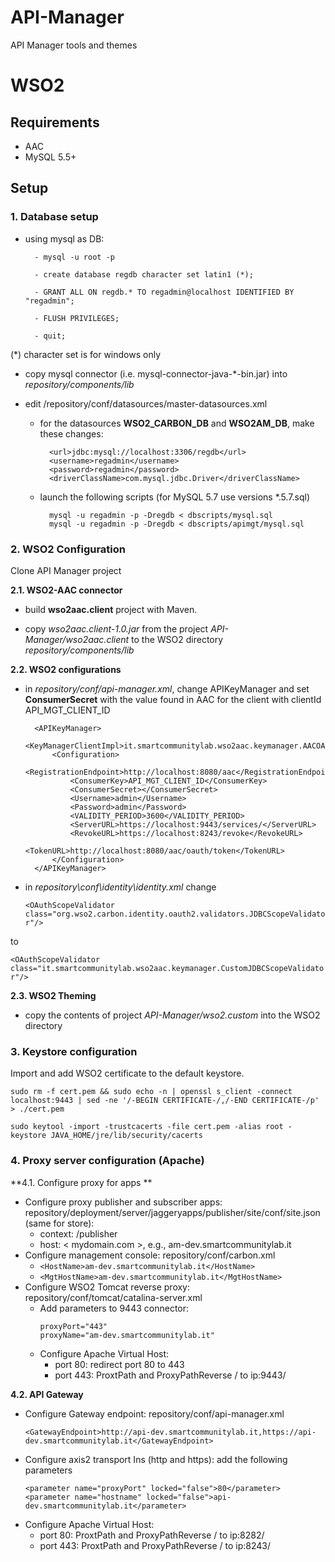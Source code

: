 # API-Manager
API Manager tools and themes

# WSO2

## Requirements

- AAC
- MySQL 5.5+

## Setup

### 1. Database setup

- using mysql as DB:

		- mysql -u root -p
		
		- create database regdb character set latin1 (*);
		 
		- GRANT ALL ON regdb.* TO regadmin@localhost IDENTIFIED BY "regadmin";
		
		- FLUSH PRIVILEGES;
		 
		- quit;

(*) character set is for windows only

- copy mysql connector (i.e. mysql-connector-java-*-bin.jar) into *repository/components/lib*
	
 
- edit /repository/conf/datasources/master-datasources.xml
	 
	- for the datasources **WSO2_CARBON_DB** and **WSO2AM_DB**, make these changes:
	
			<url>jdbc:mysql://localhost:3306/regdb</url>
            <username>regadmin</username>
            <password>regadmin</password>
            <driverClassName>com.mysql.jdbc.Driver</driverClassName> 

	- launch the following scripts (for MySQL 5.7 use versions *.5.7.sql)
	 
			mysql -u regadmin -p -Dregdb < dbscripts/mysql.sql
			mysql -u regadmin -p -Dregdb < dbscripts/apimgt/mysql.sql

### 2. WSO2 Configuration

Clone API Manager project

**2.1. WSO2-AAC connector**

- build **wso2aac.client** project with Maven.

- copy *wso2aac.client-1.0.jar* from the project *API-Manager/wso2aac.client* to the WSO2 directory *repository/components/lib*

**2.2. WSO2 configurations**

- in *repository/conf/api-manager.xml*, change APIKeyManager and set **ConsumerSecret** with the value found in AAC for the client with clientId API_MGT_CLIENT_ID

    	<APIKeyManager>
    		<KeyManagerClientImpl>it.smartcommunitylab.wso2aac.keymanager.AACOAuthClient</KeyManagerClientImpl>
    		<Configuration>
    			<RegistrationEndpoint>http://localhost:8080/aac</RegistrationEndpoint>
    			<ConsumerKey>API_MGT_CLIENT_ID</ConsumerKey>
    			<ConsumerSecret></ConsumerSecret>
    			<Username>admin</Username>
    			<Password>admin</Password>
    			<VALIDITY_PERIOD>3600</VALIDITY_PERIOD>
    			<ServerURL>https://localhost:9443/services/</ServerURL>
    			<RevokeURL>https://localhost:8243/revoke</RevokeURL>
    			<TokenURL>http://localhost:8080/aac/oauth/token</TokenURL>			
    		</Configuration>
    	</APIKeyManager>


- in *repository\conf\identity\identity.xml* change


   `<OAuthScopeValidator class="org.wso2.carbon.identity.oauth2.validators.JDBCScopeValidator"/>`

to

   `<OAuthScopeValidator class="it.smartcommunitylab.wso2aac.keymanager.CustomJDBCScopeValidator"/>`

**2.3. WSO2 Theming**

- copy the contents of project *API-Manager/wso2.custom* into the WSO2 directory

### 3. Keystore configuration

Import and add WSO2 certificate to the default keystore.

``sudo rm -f cert.pem && sudo echo -n | openssl s_client -connect localhost:9443 | sed -ne '/-BEGIN CERTIFICATE-/,/-END CERTIFICATE-/p' > ./cert.pem``

``sudo keytool -import -trustcacerts -file cert.pem -alias root -keystore JAVA_HOME/jre/lib/security/cacerts``
	

### 4. Proxy server configuration (Apache)

**4.1. Configure proxy for apps **

- Configure proxy publisher and subscriber apps: repository/deployment/server/jaggeryapps/publisher/site/conf/site.json (same for store):
  - context: /publisher
  - host: < mydomain.com >, e.g., am-dev.smartcommunitylab.it
- Configure management console: repository/conf/carbon.xml
  - ``<HostName>am-dev.smartcommunitylab.it</HostName>``
  - ``<MgtHostName>am-dev.smartcommunitylab.it</MgtHostName>``
- Configure WSO2 Tomcat reverse proxy: repository/conf/tomcat/catalina-server.xml
  - Add parameters to 9443 connector:
    ```
    proxyPort="443"
    proxyName="am-dev.smartcommunitylab.it"
    ```
  - Configure Apache Virtual Host:
    - port 80: redirect port 80 to 443
    - port 443: ProxtPath and ProxyPathReverse / to ip:9443/
    
**4.2. API Gateway** 
 - Configure Gateway endpoint: repository/conf/api-manager.xml
   ```
   <GatewayEndpoint>http://api-dev.smartcommunitylab.it,https://api-dev.smartcommunitylab.it</GatewayEndpoint>
   ```
 - Configure axis2 transport Ins (http and https): add the following parameters
   ```
   <parameter name="proxyPort" locked="false">80</parameter>
   <parameter name="hostname" locked="false">api-dev.smartcommunitylab.it</parameter>
   ```
  - Configure Apache Virtual Host:
    - port 80: ProxtPath and ProxyPathReverse / to ip:8282/
    - port 443: ProxtPath and ProxyPathReverse / to ip:8243/
     